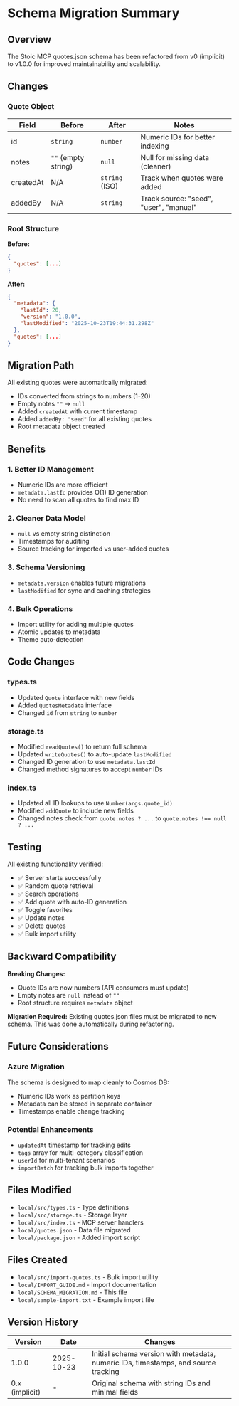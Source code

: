 # Schema Migration Summary

## Overview

The Stoic MCP quotes.json schema has been refactored from v0 (implicit) to v1.0.0 for improved maintainability and scalability.

## Changes

### Quote Object

| Field | Before | After | Notes |
|-------|--------|-------|-------|
| id | `string` | `number` | Numeric IDs for better indexing |
| notes | `""` (empty string) | `null` | Null for missing data (cleaner) |
| createdAt | N/A | `string` (ISO) | Track when quotes were added |
| addedBy | N/A | `string` | Track source: "seed", "user", "manual" |

### Root Structure

**Before:**

```json
{
  "quotes": [...]
}
```

**After:**

```json
{
  "metadata": {
    "lastId": 20,
    "version": "1.0.0",
    "lastModified": "2025-10-23T19:44:31.298Z"
  },
  "quotes": [...]
}
```

## Migration Path

All existing quotes were automatically migrated:

- IDs converted from strings to numbers (1-20)
- Empty notes `""` → `null`
- Added `createdAt` with current timestamp
- Added `addedBy: "seed"` for all existing quotes
- Root metadata object created

## Benefits

### 1. Better ID Management

- Numeric IDs are more efficient
- `metadata.lastId` provides O(1) ID generation
- No need to scan all quotes to find max ID

### 2. Cleaner Data Model

- `null` vs empty string distinction
- Timestamps for auditing
- Source tracking for imported vs user-added quotes

### 3. Schema Versioning

- `metadata.version` enables future migrations
- `lastModified` for sync and caching strategies

### 4. Bulk Operations

- Import utility for adding multiple quotes
- Atomic updates to metadata
- Theme auto-detection

## Code Changes

### types.ts

- Updated `Quote` interface with new fields
- Added `QuotesMetadata` interface
- Changed `id` from `string` to `number`

### storage.ts

- Modified `readQuotes()` to return full schema
- Updated `writeQuotes()` to auto-update `lastModified`
- Changed ID generation to use `metadata.lastId`
- Changed method signatures to accept `number` IDs

### index.ts

- Updated all ID lookups to use `Number(args.quote_id)`
- Modified `addQuote` to include new fields
- Changed notes check from `quote.notes ? ...` to `quote.notes !== null ? ...`

## Testing

All existing functionality verified:

- ✅ Server starts successfully
- ✅ Random quote retrieval
- ✅ Search operations
- ✅ Add quote with auto-ID generation
- ✅ Toggle favorites
- ✅ Update notes
- ✅ Delete quotes
- ✅ Bulk import utility

## Backward Compatibility

**Breaking Changes:**

- Quote IDs are now numbers (API consumers must update)
- Empty notes are `null` instead of `""`
- Root structure requires `metadata` object

**Migration Required:**
Existing quotes.json files must be migrated to new schema. This was done automatically during refactoring.

## Future Considerations

### Azure Migration

The schema is designed to map cleanly to Cosmos DB:

- Numeric IDs work as partition keys
- Metadata can be stored in separate container
- Timestamps enable change tracking

### Potential Enhancements

- `updatedAt` timestamp for tracking edits
- `tags` array for multi-category classification
- `userId` for multi-tenant scenarios
- `importBatch` for tracking bulk imports together

## Files Modified

- `local/src/types.ts` - Type definitions
- `local/src/storage.ts` - Storage layer
- `local/src/index.ts` - MCP server handlers
- `local/quotes.json` - Data file migrated
- `local/package.json` - Added import script

## Files Created

- `local/src/import-quotes.ts` - Bulk import utility
- `local/IMPORT_GUIDE.md` - Import documentation
- `local/SCHEMA_MIGRATION.md` - This file
- `local/sample-import.txt` - Example import file

## Version History

| Version | Date | Changes |
|---------|------|---------|
| 1.0.0 | 2025-10-23 | Initial schema version with metadata, numeric IDs, timestamps, and source tracking |
| 0.x (implicit) | - | Original schema with string IDs and minimal fields |
